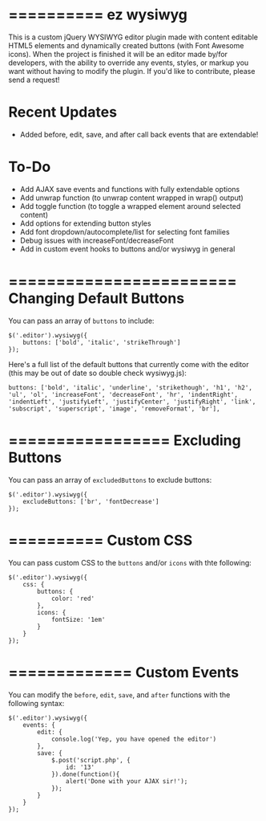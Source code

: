 ==========
ez wysiwyg
==========

This is a custom jQuery WYSIWYG editor plugin made with content editable HTML5 elements and dynamically created buttons (with Font Awesome icons). When the project is finished it will be an editor made by/for developers, with the ability to override any events, styles, or markup you want without having to modify the plugin. If you'd like to contribute, please send a request!

Recent Updates
==============

- Added before, edit, save, and after call back events that are extendable!

To-Do
=====

- Add AJAX save events and functions with fully extendable options
- Add unwrap function (to unwrap content wrapped in wrap() output)
- Add toggle function (to toggle a wrapped element around selected content)
- Add options for extending button styles
- Add font dropdown/autocomplete/list for selecting font families
- Debug issues with increaseFont/decreaseFont
- Add in custom event hooks to buttons and/or wysiwyg in general

========================
Changing Default Buttons
========================

You can pass an array of ``buttons`` to include:

	$('.editor').wysiwyg({
		buttons: ['bold', 'italic', 'strikeThrough']
	});

Here's a full list of the default buttons that currently come with the editor (this may be out of date so double check wysiwyg.js):

	buttons: ['bold', 'italic', 'underline', 'strikethough', 'h1', 'h2', 'ul', 'ol', 'increaseFont', 'decreaseFont', 'hr', 'indentRight', 'indentLeft', 'justifyLeft', 'justifyCenter', 'justifyRight', 'link', 'subscript', 'superscript', 'image', 'removeFormat', 'br'],

=================
Excluding Buttons
=================

You can pass an array of ``excludedButtons`` to exclude buttons:

	$('.editor').wysiwyg({
		excludeButtons: ['br', 'fontDecrease']
	});

==========
Custom CSS
==========

You can pass custom CSS to the ``buttons`` and/or ``icons`` with thte following:

	$('.editor').wysiwyg({
		css: {
			buttons: {
				color: 'red'
			},
			icons: {
				fontSize: '1em'
			}
		}
	});

=============
Custom Events
=============

You can modify the ``before``, ``edit``, ``save``, and ``after`` functions with the following syntax:

	$('.editor').wysiwyg({
		events: {
			edit: {
				console.log('Yep, you have opened the editor')
			},
			save: {
				$.post('script.php', {
					id: '13'
				}).done(function(){
					alert('Done with your AJAX sir!');
				});
			}
		}
	});